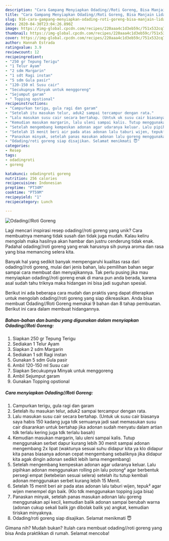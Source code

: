 ```yaml
---
description: "Cara Gampang Menyiapkan Odading//Roti Goreng, Bisa Manjain Lidah"
title: "Cara Gampang Menyiapkan Odading//Roti Goreng, Bisa Manjain Lidah"
slug: 916-cara-gampang-menyiapkan-odading-roti-goreng-bisa-manjain-lidah
date: 2020-04-30T23:04:26.890Z
image: https://img-global.cpcdn.com/recipes/220aaa4c1d3eb59c/751x532cq70/odadingroti-goreng-foto-resep-utama.jpg
thumbnail: https://img-global.cpcdn.com/recipes/220aaa4c1d3eb59c/751x532cq70/odadingroti-goreng-foto-resep-utama.jpg
cover: https://img-global.cpcdn.com/recipes/220aaa4c1d3eb59c/751x532cq70/odadingroti-goreng-foto-resep-utama.jpg
author: Hannah Estrada
ratingvalue: 3.9
reviewcount: 12
recipeingredient:
- "250 gr Tepung Terigu"
- "1 Telur Ayam"
- "2 sdm Margarin"
- "1 sdt Ragi instan"
- "5 sdm Gula pasir"
- "120-150 ml Susu cair"
- "Secukupnya Minyak untuk menggoreng"
- "Sejumput garam"
- " Topping opstional"
recipeinstructions:
- "Campurkan terigu, gula ragi dan garam"
- "Setelah itu masukan telur, aduk2 sampai tercampur dengan rata."
- "Lalu masukan susu cair secara bertahap. (Untuk uk susu cair biasanya saya habis 150 kadang juga tdk semuanya jadi saat memasukan susu cair disarankan untuk bertahap jika adonan sudah menyatu dalam artian tdk terlalu kering juga tdk terlalu basah)"
- "Kemudian masukan margarin, lalu uleni sampai kalis. Tutup menggunakan serbet dapur kurang lebih 30 menit sampai adonan mengembang 2x lipat (waktunya sesuai suhu didapur kita ya klo didapur kita panas biasanya adonan cepat mengembang sebaliknya jika didapur kita agak dingin adonan sedikit lebih lama mengembang)"
- "Setelah mengembang kempeskan adonan agar udaranya keluar. Lalu pipihkan adonan menggunakan rolling pin lalu potong² agar berbentuk persegi empat (ketebelan sesuai selera) setelah itu tutup kembali adonan menggunakan serbet kurang lebih 15 Menit."
- "Setelah 15 menit beri air pada atas adonan lalu taburi wijen, tepuk² agar wijen menempel dgn baik. (Klo tdk menggunakan topping juga bisa)"
- "Panaskan minyak, setelah panas masukan adonan lalu goreng menggunakan api kecil, kemudian balik adonan sampai berubah warna (adonan cukup sekali balik jgn dibolak balik ya) angkat, kemudian tiriskan minyaknya."
- "Odading/roti goreng siap disajikan. Selamat menikmati 😇"
categories:
- Resep
tags:
- odadingroti
- goreng

katakunci: odadingroti goreng 
nutrition: 256 calories
recipecuisine: Indonesian
preptime: "PT34M"
cooktime: "PT59M"
recipeyield: "1"
recipecategory: Lunch

---
```



![Odading//Roti Goreng](https://img-global.cpcdn.com/recipes/220aaa4c1d3eb59c/751x532cq70/odadingroti-goreng-foto-resep-utama.jpg)

Lagi mencari inspirasi resep odading//roti goreng yang unik? Cara membuatnya memang tidak susah dan tidak juga mudah. Kalau keliru mengolah maka hasilnya akan hambar dan justru cenderung tidak enak. Padahal odading//roti goreng yang enak harusnya sih punya aroma dan rasa yang bisa memancing selera kita.



Banyak hal yang sedikit banyak mempengaruhi kualitas rasa dari odading//roti goreng, mulai dari jenis bahan, lalu pemilihan bahan segar sampai cara membuat dan menyajikannya. Tak perlu pusing jika mau menyiapkan odading//roti goreng enak di mana pun anda berada, karena asal sudah tahu triknya maka hidangan ini bisa jadi suguhan spesial.


Berikut ini ada beberapa cara mudah dan praktis yang dapat diterapkan untuk mengolah odading//roti goreng yang siap dikreasikan. Anda bisa membuat Odading//Roti Goreng memakai 9 bahan dan 8 tahap pembuatan. Berikut ini cara dalam membuat hidangannya.

<!--inarticleads1-->

##### Bahan-bahan dan bumbu yang digunakan dalam menyiapkan Odading//Roti Goreng:

1. Siapkan 250 gr Tepung Terigu
1. Sediakan 1 Telur Ayam
1. Siapkan 2 sdm Margarin
1. Sediakan 1 sdt Ragi instan
1. Gunakan 5 sdm Gula pasir
1. Ambil 120-150 ml Susu cair
1. Siapkan Secukupnya Minyak untuk menggoreng
1. Ambil Sejumput garam
1. Gunakan  Topping opstional




<!--inarticleads2-->

##### Cara menyiapkan Odading//Roti Goreng:

1. Campurkan terigu, gula ragi dan garam
1. Setelah itu masukan telur, aduk2 sampai tercampur dengan rata.
1. Lalu masukan susu cair secara bertahap. (Untuk uk susu cair biasanya saya habis 150 kadang juga tdk semuanya jadi saat memasukan susu cair disarankan untuk bertahap jika adonan sudah menyatu dalam artian tdk terlalu kering juga tdk terlalu basah)
1. Kemudian masukan margarin, lalu uleni sampai kalis. Tutup menggunakan serbet dapur kurang lebih 30 menit sampai adonan mengembang 2x lipat (waktunya sesuai suhu didapur kita ya klo didapur kita panas biasanya adonan cepat mengembang sebaliknya jika didapur kita agak dingin adonan sedikit lebih lama mengembang)
1. Setelah mengembang kempeskan adonan agar udaranya keluar. Lalu pipihkan adonan menggunakan rolling pin lalu potong² agar berbentuk persegi empat (ketebelan sesuai selera) setelah itu tutup kembali adonan menggunakan serbet kurang lebih 15 Menit.
1. Setelah 15 menit beri air pada atas adonan lalu taburi wijen, tepuk² agar wijen menempel dgn baik. (Klo tdk menggunakan topping juga bisa)
1. Panaskan minyak, setelah panas masukan adonan lalu goreng menggunakan api kecil, kemudian balik adonan sampai berubah warna (adonan cukup sekali balik jgn dibolak balik ya) angkat, kemudian tiriskan minyaknya.
1. Odading/roti goreng siap disajikan. Selamat menikmati 😇




Gimana nih? Mudah bukan? Itulah cara membuat odading//roti goreng yang bisa Anda praktikkan di rumah. Selamat mencoba!
